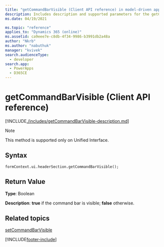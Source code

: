 ```yaml
---
title: "getCommandBarVisible (Client API reference) in model-driven apps| MicrosoftDocs"
description: Includes description and supported parameters for the getCommandBarVisible method.
ms.date: 04/19/2021

ms.topic: "reference"
applies_to: "Dynamics 365 (online)"
ms.assetid: ca9eee7e-c8db-4f34-9986-b3991db2a48a
author: "Nkrb"
ms.author: "nabuthuk"
manager: "kvivek"
search.audienceType: 
  - developer
search.app: 
  - PowerApps
  - D365CE
---
```


# getCommandBarVisible (Client API reference)

[!INCLUDE[./includes/getCommandBarVisible-description.md](./includes/getCommandBarVisible-description.md)]

> [!NOTE]
> This method is supported only on Unified Interface.

## Syntax

`formContext.ui.headerSection.getCommandBarVisible();`

## Return Value

**Type**: Boolean

**Description**: **true** if the command bar is visible; **false** otherwise.

## Related topics

[setCommandBarVisible](setCommandBarVisible.md)

[!INCLUDE[footer-include](../../../../../includes/footer-banner.md)]